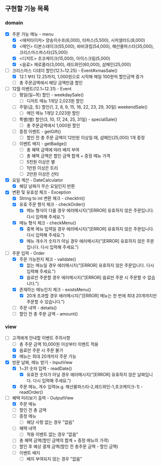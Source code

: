 ## 구현할 기능 목록

### domain

- [x] 주문 가능 메뉴 - menu
    - [x] <애피타이저> 양송이수프(6,000), 타파스(5,500), 시저샐러드(8,000)
    - [x] <메인> 티본스테이크(55,000), 바비큐립(54,000), 해산물파스타(35,000), 크리스마스파스타(25,000)
    - [x] <디저트> 초코케이크(15,000), 아이스크림(5,000)
    - [x] <음료> 제로콜라(3,000), 레드와인(60,000), 샴페인(25,000)

- [ ] 크리스마스 디데이 할인(12.1~12.25) - Event#xmasSale()
    - [x] 12.1 부터 12.25까지, 1,000원으로 시작해 매일 100원씩 할인금액 증가
    - [ ] 총 주문금액에서 해당 금액만큼 할인

- [ ] 12월 이벤트(12.1~12.31) - Event
    - [ ] 평일(일~목) 할인 - weekdaySale()
        - [ ] 디저트 메뉴 1개당 2,023원 할인
    - [ ] 주말(금, 토) 할인(1, 2, 8, 9, 15, 16, 22, 23, 29, 30일) weekendSale()
        - [ ] 메인 메뉴 1개당 2,023원 할인
    - [ ] 특별(별) 할인(3, 10, 17, 24, 25, 31일) - specialSale()
        - [ ] 총 주문금액에서 1,000원 할인
    - [ ] 증정 이벤트 - getGift()
        - [ ] 할인 전 총 주문 금액이 12만원 이상일 때, 샴페인(25,000) 1개 증정
    - [ ] 이벤트 배지 - getBadge()
        - [ ] 총 혜택 금액에 따라 배지 부여
        - [ ] 총 혜택 금액은 할인 금액 합계 + 증정 메뉴 가격
        - [ ] 5천원 이상은 별
        - [ ] 1만원 이상은 트리
        - [ ] 2만원 이상은 산타

- [x] 요일 계산 - DateCalculator
    - [x] 해당 날짜가 무슨 요일인지 반환

- [x] 변환 및 유효성 체크 - Exception
    - [x] String to int 변환 체크 - checkInt()
    - [x] 유효 주문 형식 체크 - checkOrder()
        - [x] 메뉴 형식이 다를 경우 에러메시지("[ERROR] 유효하지 않은 주문입니다. 다시 입력해 주세요.")
    - [x] 메뉴 형식 체크 - checkMenu()
        - [x] 중복 메뉴 입력일 경우 에러메시지("[ERROR] 유효하지 않은 주문입니다. 다시 입력해 주세요.")
        - [x] 메뉴 개수가 숫자가 아닐 경우 에러메시지("[ERROR] 유효하지 않은 주문입니다. 다시 입력해 주세요.")

- [ ] 주문 입력 - Order
    - [x] 주문 가능한지 체크 - validate()
        - [x] 없는 메뉴일 경우 에러메시지("[ERROR] 유효하지 않은 주문입니다. 다시 입력해 주세요.")
        - [x] 음료만 주문할 경우 에러메시지("[ERROR] 음료만 주문 시 주문할 수 없습니다.")
    - [x] 존재하는 메뉴인지 체크 - existsMenu()
        - [x] 20개 초과할 경우 에러메시지("[ERROR] 메뉴는 한 번에 최대 20개까지만 주문할 수 있습니다.")
    - [ ] 주문 내역 - details()
    - [ ] 할인 전 총 주문 금액 - amount()

### view

- [ ] 고객에게 안내할 이벤트 주의사항
    - [ ] 총 주문 금액 10,000원 이상부터 이벤트 적용
    - [x] 음료만 주문 시 주문 불가
    - [x] 메뉴는 최대 20개까지 주문 가능

- [x] 방문 날짜, 메뉴 받기 - InputView
    - [x] 1~31 숫자 입력 - readDate()
        - [x] 유효한 숫자가 아닐 경우 에러메시지("[ERROR] 유효하지 않은 날짜입니다. 다시 입력해 주세요.")
    - [x] 주문 메뉴, 개수 입력(e.g. 해산물파스타-2,레드와인-1,초코케이크-1) - readOrder()

- [ ] 혜택 미리보기 출력 - OutputView
    - [x] 주문 메뉴
    - [ ] 할인 전 총 금액
    - [ ] 증정 메뉴
        - [ ] 해당 사항 없는 경우 "없음"
    - [ ] 혜택 내역
        - [ ] 적용 이벤트 없는 경우 "없음"
    - [ ] 총 혜택 금액(할인 금액의 합계 + 증정 메뉴의 가격)
    - [ ] 할인 후 예상 결제 금액(할인 전 총주문 금액 - 할인 금액)
    - [ ] 이벤트 배지
        - [ ] 배지 부여되지 않는 경우 "없음"